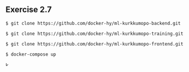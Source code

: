## Exercise 2.7

```
$ git clone https://github.com/docker-hy/ml-kurkkumopo-backend.git

$ git clone https://github.com/docker-hy/ml-kurkkumopo-training.git

$ git clone https://github.com/docker-hy/ml-kurkkumopo-frontend.git

$ docker-compose up
```

<img style="width: 10px; height: 10px;" src="https://hs.mediadelivery.fi/img/658/48540e182ae04e84ac8dc559b4355b14.jpg.webp" title="kurkkumopo">